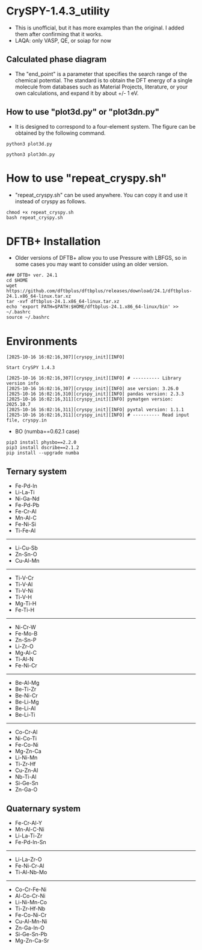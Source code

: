 # CrySPY-1.4.3_utility
- This is unofficial, but it has more examples than the original. I added them after confirming that it works.
- LAQA: only VASP, QE, or soiap for now

## Calculated phase diagram
- The "end_point" is a parameter that specifies the search range of the chemical potential. The standard is to obtain the DFT energy of a single molecule from databases such as Material Projects, literature, or your own calculations, and expand it by about +/- 1 eV.

## How to use "plot3d.py" or "plot3dn.py"
- It is designed to correspond to a four-element system. The figure can be obtained by the following command.
```
python3 plot3d.py
```
```
python3 plot3dn.py
```

# How to use "repeat_cryspy.sh"
- "repeat_cryspy.sh" can be used anywhere. You can copy it and use it instead of cryspy as follows.
```
chmod +x repeat_cryspy.sh
bash repeat_cryspy.sh
```

# DFTB+ Installation
- Older versions of DFTB+ allow you to use Pressure with LBFGS, so in some cases you may want to consider using an older version. 
```
### DFTB+ ver. 24.1
cd $HOME
wget https://github.com/dftbplus/dftbplus/releases/download/24.1/dftbplus-24.1.x86_64-linux.tar.xz
tar -xvf dftbplus-24.1.x86_64-linux.tar.xz
echo 'export PATH=$PATH:$HOME/dftbplus-24.1.x86_64-linux/bin' >> ~/.bashrc
source ~/.bashrc
```

# Environments
```
[2025-10-16 16:02:16,307][cryspy_init][INFO]

Start CrySPY 1.4.3

[2025-10-16 16:02:16,307][cryspy_init][INFO] # ---------- Library version info
[2025-10-16 16:02:16,307][cryspy_init][INFO] ase version: 3.26.0
[2025-10-16 16:02:16,310][cryspy_init][INFO] pandas version: 2.3.3
[2025-10-16 16:02:16,311][cryspy_init][INFO] pymatgen version: 2025.10.7
[2025-10-16 16:02:16,311][cryspy_init][INFO] pyxtal version: 1.1.1
[2025-10-16 16:02:16,311][cryspy_init][INFO] # ---------- Read input file, cryspy.in
```
- BO (numba==0.62.1 case)
```
pip3 install physbo==2.2.0
pip3 install dscribe==2.1.2
pip install --upgrade numba
```

## Ternary system
- Fe-Pd-In
- Li-La-Ti
- Ni-Ga-Nd
- Fe-Pd-Pb
- Fe-Cr-Al
- Mn-Al-C
- Fe-Ni-Si
- Ti-Fe-Al
---
- Li-Cu-Sb
- Zn-Sn-O
- Cu-Al-Mn
---
- Ti-V-Cr
- Ti-V-Al
- Ti-V-Ni
- Ti-V-H
- Mg-Ti-H
- Fe-Ti-H
---
- Ni-Cr-W
- Fe-Mo-B
- Zn-Sn-P
- Li-Zr-O
- Mg-Al-C
- Ti-Al-N
- Fe-Ni-Cr
---
- Be-Al-Mg
- Be-Ti-Zr
- Be-Ni-Cr
- Be-Li-Mg
- Be-Li-Al
- Be-Li-Ti
---
- Co-Cr-Al
- Ni-Co-Ti
- Fe-Co-Ni
- Mg-Zn-Ca
- Li-Ni-Mn
- Ti-Zr-Hf
- Cu-Zn-Al
- Nb-Ti-Al
- Si-Ge-Sn
- Zn-Ga-O

## Quaternary system
- Fe-Cr-Al-Y
- Mn-Al-C-Ni
- Li-La-Ti-Zr
- Fe-Pd-In-Sn
---
- Li-La-Zr-O
- Fe-Ni-Cr-Al
- Ti-Al-Nb-Mo
---
- Co-Cr-Fe-Ni
- Al-Co-Cr-Ni
- Li-Ni-Mn-Co
- Ti-Zr-Hf-Nb
- Fe-Co-Ni-Cr
- Cu-Al-Mn-Ni
- Zn-Ga-In-O
- Si-Ge-Sn-Pb
- Mg-Zn-Ca-Sr
